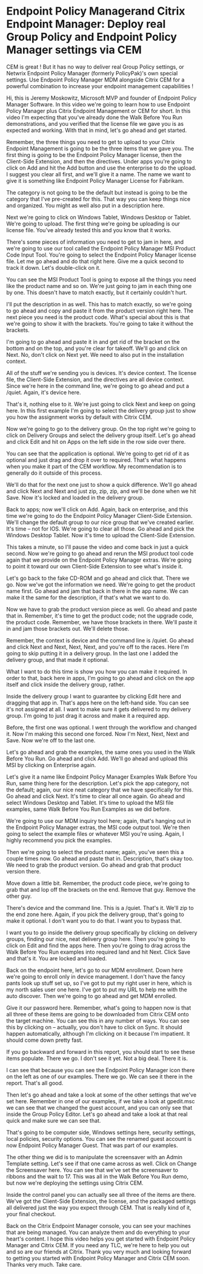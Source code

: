 # Endpoint Policy Managerand Citrix Endpoint Manager: Deploy real Group Policy and Endpoint Policy Manager settings via CEM

CEM is great ! But it has no way to deliver real Group Policy settings, or Netwrix Endpoint Policy
Manager (formerly PolicyPak)'s own special settings. Use Endpoint Policy Manager MDM alongside
Citrix CEM for a powerful combination to increase your endpoint management capabilities !

Hi, this is Jeremy Moskowitz, Microsoft MVP and founder of Endpoint Policy Manager Software. In this
video we're going to learn how to use Endpoint Policy Manager plus Citrix Endpoint Management or CEM
for short. In this video I'm expecting that you've already done the Walk Before You Run
demonstrations, and you verified that the license file we gave you is as expected and working. With
that in mind, let's go ahead and get started.

Remember, the three things you need to get to upload to your Citrix Endpoint Management is going to
be the three items that we gave you. The first thing is going to be the Endpoint Policy Manager
license, then the Client-Side Extension, and then the directives. Under apps you're going to click
on Add and hit the Add button and use the enterprise to do the upload. I suggest you clear all
first, and we'll give it a name. The name we want to give it is something like Endpoint Policy
Manager License for Fabrikam.

The category is not going to be the default but instead is going to be the category that I've
pre-created for this. That way you can keep things nice and organized. You might as well also put in
a description here.

Next we're going to click on Windows Tablet, Windows Desktop or Tablet. We're going to upload. The
first thing we're going be uploading is our license file. You've already tested this and you know
that it works.

There's some pieces of information you need to get to jam in here, and we're going to use our tool
called the Endpoint Policy Manager MSI Product Code Input Tool. You're going to select the Endpoint
Policy Manager license file. Let me go ahead and do that right here. Give me a quick second to track
it down. Let's double-click on it.

You can see the MSI Product Tool is going to expose all the things you need like the product name
and so on. We're just going to jam in each thing one by one. This doesn't have to match exactly, but
it certainly couldn't hurt.

I'll put the description in as well. This has to match exactly, so we're going to go ahead and copy
and paste it from the product version right here. The next piece you need is the product code.
What's special about this is that we're going to show it with the brackets. You're going to take it
without the brackets.

I'm going to go ahead and paste it in and get rid of the bracket on the bottom and on the top, and
you're clear for takeoff. We'll go and click on Next. No, don't click on Next yet. We need to also
put in the installation context.

All of the stuff we're sending you is devices. It's device context. The license file, the
Client-Side Extension, and the directives are all device context. Since we're here in the command
line, we're going to go ahead and put a /quiet. Again, it's device here.

That's it, nothing else to it. We're just going to click Next and keep on going here. In this first
example I'm going to select the delivery group just to show you how the assignment works by default
with Citrix CEM.

Now we're going to go to the delivery group. On the top right we're going to click on Delivery
Groups and select the delivery group itself. Let's go ahead and click Edit and hit on Apps on the
left side in the row side over there.

You can see that the application is optional. We're going to get rid of it as optional and just drag
and drop it over to required. That's what happens when you make it part of the CEM workflow. My
recommendation is to generally do it outside of this process.

We'll do that for the next one just to show a quick difference. We'll go ahead and click Next and
Next and just zip, zip, zip, and we'll be done when we hit Save. Now it's locked and loaded in the
delivery group.

Back to apps; now we'll click on Add. Again, back on enterprise, and this time we're going to do the
Endpoint Policy Manager Client-Side Extension. We'll change the default group to our nice group that
we've created earlier. It's time – not for IOS. We're going to clear all those. Go ahead and pick
the Windows Desktop Tablet. Now it's time to upload the Client-Side Extension.

This takes a minute, so I'll pause the video and come back in just a quick second. Now we're going
to go ahead and rerun the MSI product tool code again that we provide on the Endpoint Policy Manager
extras. We're going to point it toward our own Client-Side Extension to see what's inside it.

Let's go back to the fake CD-ROM and go ahead and click that. There we go. Now we've got the
information we need. We're going to get the product name first. Go ahead and jam that back in there
in the app name. We can make it the same for the description, if that's what we want to do.

Now we have to grab the product version piece as well. Go ahead and paste that in. Remember, it's
time to get the product code; not the upgrade code, the product code. Remember, we have those
brackets in there. We'll paste it in and jam those brackets out. We'll delete those.

Remember, the context is device and the command line is /quiet. Go ahead and click Next and Next,
Next, Next, and you're off to the races. Here I'm going to skip putting it in a delivery group. In
the last one I added the delivery group, and that made it optional.

What I want to do this time is show you how you can make it required. In order to that, back here in
apps, I'm going to go ahead and click on the app itself and click inside the delivery group, rather.

Inside the delivery group I want to guarantee by clicking Edit here and dragging that app in. That's
apps here on the left-hand side. You can see it's not assigned at all. I want to make sure it gets
delivered to my delivery group. I'm going to just drag it across and make it a required app.

Before, the first one was optional. I went through the workflow and changed it. Now I'm making this
second one forced. Now I'm Next, Next, Next and Save. Now we're off to the last one.

Let's go ahead and grab the examples, the same ones you used in the Walk Before You Run. Go ahead
and click Add. We'll go ahead and upload this MSI by clicking on Enterprise again.

Let's give it a name like Endpoint Policy Manager Examples Walk Before You Run, same thing here for
the description. Let's pick the app category, not the default; again, our nice neat category that we
have specifically for this. Go ahead and click Next. It's time to clear all once again. Go ahead and
select Windows Desktop and Tablet. It's time to upload the MSI file examples, same Walk Before You
Run Examples as we did before.

We're going to use our MDM inquiry tool here; again, that's hanging out in the Endpoint Policy
Manager extras, the MSI code output tool. We're then going to select the example files or whatever
MSI you're using. Again, I highly recommend you pick the examples.

Then we're going to select the product name; again, you've seen this a couple times now. Go ahead
and paste that in. Description, that's okay too. We need to grab the product version. Go ahead and
grab that product version there.

Move down a little bit. Remember, the product code piece, we're going to grab that and lop off the
brackets on the end. Remove that guy. Remove the other guy.

There's device and the command line. This is a /quiet. That's it. We'll zip to the end zone here.
Again, if you pick the delivery group, that's going to make it optional. I don't want you to do
that. I want you to bypass that.

I want you to go inside the delivery group specifically by clicking on delivery groups, finding our
nice, neat delivery group here. Then you're going to click on Edit and find the apps here. Then
you're going to drag across the Walk Before You Run examples into required land and hit Next. Click
Save and that's it. You are locked and loaded.

Back on the endpoint here, let's go to our MDM enrollment. Down here we're going to enroll only in
device management. I don't have the fancy pants look up stuff set up, so I've got to put my right
user in here, which is my north sales user one here. I've got to put my URL to help me with the auto
discover. Then we're going to go ahead and get MDM enrolled.

Give it our password here. Remember, what's going to happen now is that all three of these items are
going to be downloaded from Citrix CEM onto the target machine. You can see this in any number of
ways. You can see this by clicking on – actually, you don't have to click on Sync. It should happen
automatically, although I'm clicking on it because I'm impatient. It should come down pretty fast.

If you go backward and forward in this report, you should start to see these items populate. There
we go. I don't see it yet. Not a big deal. There it is.

I can see that because you can see the Endpoint Policy Manager icon there on the left as one of our
examples. There we go. We can see it there in the report. That's all good.

Then let's go ahead and take a look at some of the other settings that we've set here. Remember in
one of our examples, if we take a look at gpedit.msc we can see that we changed the guest account,
and you can only see that inside the Group Policy Editor. Let's go ahead and take a look at that
real quick and make sure we can see that.

That's going to be computer side, Windows settings here, security settings, local policies, security
options. You can see the renamed guest account is now Endpoint Policy Manager Guest. That was part
of our examples.

The other thing we did is to manipulate the screensaver with an Admin Template setting. Let's see if
that one came across as well. Click on Change the Screensaver here. You can see that we've set the
screensaver to ribbons and the wait to 17. This was all in the Walk Before You Run demo, but now
we're deploying the settings using Citrix CEM.

Inside the control panel you can actually see all three of the items are there. We've got the
Client-Side Extension, the license, and the packaged settings all delivered just the way you expect
through CEM. That is really kind of it, your final checkout.

Back on the Citrix Endpoint Manager console, you can see your machines that are being managed. You
can analyze them and do everything to your heart's content. I hope this video helps you get started
with Endpoint Policy Manager and Citrix CEM. If you need any TLC, we're here to help you out and so
are our friends at Citrix. Thank you very much and looking forward to getting you started with
Endpoint Policy Manager and Citrix CEM soon. Thanks very much. Take care.
